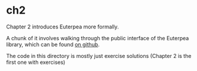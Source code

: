 # ch2

Chapter 2 introduces Euterpea more formally.

A chunk of it involves walking through the public interface of the
Euterpea library, which can be found 
[on github](https://github.com/Euterpea/Euterpea2/blob/master/Euterpea/Music.lhs).

The code in this directory is mostly just exercise solutions (Chapter 2
is the first one with exercises)

